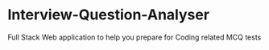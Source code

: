 # Interview-Question-Analyser

Full Stack Web application to help you prepare for Coding related MCQ tests
